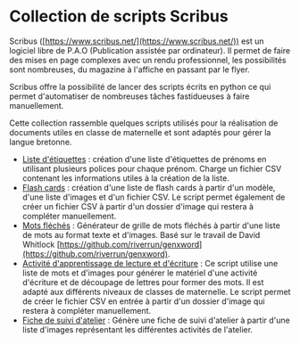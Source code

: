 # Collection de scripts Scribus

Scribus ([https://www.scribus.net/](https://www.scribus.net/)) est un logiciel libre de P.A.O (Publication assistée par ordinateur).
Il permet de faire des mises en page complexes avec un rendu professionnel, les possibilités sont nombreuses, du magazine à l'affiche en passant par le flyer.

Scribus offre la possibilité de lancer des scripts écrits en python ce qui permet d'automatiser de nombreuses tâches fastidueuses à faire manuellement.

Cette collection rassemble quelques scripts utilisés pour la réalisation de documents utiles en classe de maternelle et sont adaptés pour gérer la langue bretonne.

 - [Liste d'étiquettes](etiquettes/doc/README.md) : création d'une liste d'étiquettes de prénoms en utilisant plusieurs polices pour chaque prénom. Charge un fichier CSV contenant les informations utiles à la création de la liste.
 - [Flash cards](ScribusImagiers/doc/README.md) : création d'une liste de flash cards à partir d'un modèle, d'une liste d'images et d'un fichier CSV. Le script permet également de créer un fichier CSV à partir d'un dossier d'image qui restera à compléter manuellement.
 - [Mots fléchés](crosswords/doc/README.md) : Générateur de grille de mots fléchés à partir d'une liste de mots au format texte et d'images. Basé sur le travail de David Whitlock [https://github.com/riverrun/genxword](https://github.com/riverrun/genxword).
 - [Activité d'apprentissage de lecture et d'écriture](lettresMobiles/doc/README.md) : Ce script utilise une liste de mots et d'images pour générer le matériel d'une activité d'écriture et de découpage de lettres pour former des mots. Il est adapté aux différents niveaux de classes de maternelle. Le script permet de créer le fichier CSV en entrée à partir d'un dossier d'image qui restera à compléter manuellement.
 - [Fiche de suivi d'atelier](fiches_suivi_ateliers/doc/README.md) : Génère une fiche de suivi d'atelier à partir d'une liste d'images représentant les différentes activités de l'atelier.
